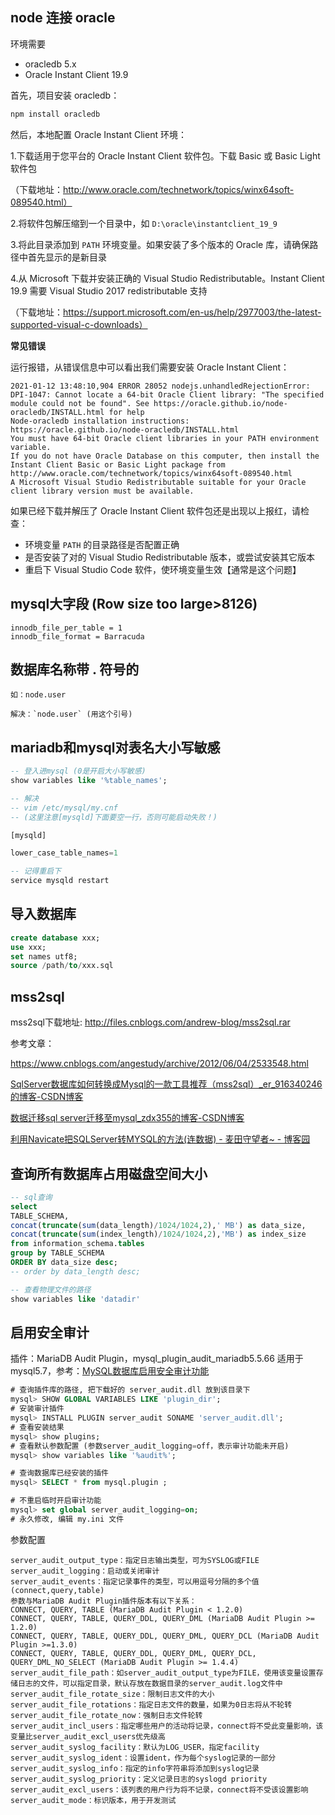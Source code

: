 ## node 连接 oracle

环境需要

* oracledb 5.x
* Oracle Instant Client 19.9

首先，项目安装 oracledb：

```js
npm install oracledb
```

然后，本地配置 Oracle Instant Client 环境：

1.下载适用于您平台的 Oracle Instant Client 软件包。下载 Basic 或 Basic Light 软件包

（下载地址：http://www.oracle.com/technetwork/topics/winx64soft-089540.html）

2.将软件包解压缩到一个目录中，如 `D:\oracle\instantclient_19_9`

3.将此目录添加到 `PATH` 环境变量。如果安装了多个版本的 Oracle 库，请确保路径中首先显示的是新目录

4.从 Microsoft 下载并安装正确的 Visual Studio Redistributable。Instant Client 19.9 需要 Visual Studio 2017 redistributable 支持

（下载地址：https://support.microsoft.com/en-us/help/2977003/the-latest-supported-visual-c-downloads）

**常见错误**

运行报错，从错误信息中可以看出我们需要安装 Oracle Instant Client：

```
2021-01-12 13:48:10,904 ERROR 28052 nodejs.unhandledRejectionError: DPI-1047: Cannot locate a 64-bit Oracle Client library: "The specified module could not be found". See https://oracle.github.io/node-oracledb/INSTALL.html for help
Node-oracledb installation instructions: https://oracle.github.io/node-oracledb/INSTALL.html
You must have 64-bit Oracle client libraries in your PATH environment variable.
If you do not have Oracle Database on this computer, then install the Instant Client Basic or Basic Light package from
http://www.oracle.com/technetwork/topics/winx64soft-089540.html
A Microsoft Visual Studio Redistributable suitable for your Oracle client library version must be available.
```

如果已经下载并解压了 Oracle Instant Client 软件包还是出现以上报红，请检查：

* 环境变量 `PATH` 的目录路径是否配置正确
* 是否安装了对的 Visual Studio Redistributable 版本，或尝试安装其它版本
* 重启下 Visual Studio Code 软件，使环境变量生效【通常是这个问题】

## mysql大字段 (Row size too large>8126)

```
innodb_file_per_table = 1
innodb_file_format = Barracuda
```

## 数据库名称带 . 符号的

```
如：node.user

解决：`node.user` (用这个引号)
```

## mariadb和mysql对表名大小写敏感

```sql
-- 登入进mysql (0是开启大小写敏感)
show variables like '%table_names';

-- 解决
-- vim /etc/mysql/my.cnf
-- (这里注意[mysqld]下面要空一行，否则可能启动失败！)

[mysqld]

lower_case_table_names=1

-- 记得重启下
service mysqld restart
```

## 导入数据库

```sql
create database xxx;
use xxx;
set names utf8;
source /path/to/xxx.sql
```

## mss2sql

mss2sql下载地址: http://files.cnblogs.com/andrew-blog/mss2sql.rar

参考文章：

https://www.cnblogs.com/angestudy/archive/2012/06/04/2533548.html

[SqlServer数据库如何转换成Mysql的一款工具推荐（mss2sql）_er_916340246的博客-CSDN博客](https://blog.csdn.net/er_916340246/article/details/88892823)

[数据迁移sql server迁移至mysql_zdx355的博客-CSDN博客](https://blog.csdn.net/zdx355/article/details/90295082)

[利用Navicate把SQLServer转MYSQL的方法(连数据) - 麦田守望者~ - 博客园](https://www.cnblogs.com/hgj123/p/10123548.html)

## 查询所有数据库占用磁盘空间大小

```sql
-- sql查询
select 
TABLE_SCHEMA, 
concat(truncate(sum(data_length)/1024/1024,2),' MB') as data_size,
concat(truncate(sum(index_length)/1024/1024,2),'MB') as index_size
from information_schema.tables
group by TABLE_SCHEMA
ORDER BY data_size desc;
-- order by data_length desc;

-- 查看物理文件的路径
show variables like 'datadir'
```

## 启用安全审计

插件：MariaDB Audit Plugin，mysql_plugin_audit_mariadb5.5.66 适用于mysql5.7，参考：[MySQL数据库启用安全审计功能](https://blog.csdn.net/weixin_39699061/article/details/103482490)

```sql
# 查询插件库的路径, 把下载好的 server_audit.dll 放到该目录下
mysql> SHOW GLOBAL VARIABLES LIKE 'plugin_dir';
# 安装审计插件
mysql> INSTALL PLUGIN server_audit SONAME 'server_audit.dll';
# 查看安装结果
mysql> show plugins;
# 查看默认参数配置 (参数server_audit_logging=off，表示审计功能未开启)
mysql> show variables like '%audit%';
```

```sql
# 查询数据库已经安装的插件
mysql> SELECT * from mysql.plugin ;
```

```sql
# 不重启临时开启审计功能
mysql> set global server_audit_logging=on; 
# 永久修改, 编辑 my.ini 文件
```

参数配置

```
server_audit_output_type：指定日志输出类型，可为SYSLOG或FILE
server_audit_logging：启动或关闭审计
server_audit_events：指定记录事件的类型，可以用逗号分隔的多个值(connect,query,table)
参数与MariaDB Audit Plugin插件版本有以下关系：
CONNECT, QUERY, TABLE (MariaDB Audit Plugin < 1.2.0)
CONNECT, QUERY, TABLE, QUERY_DDL, QUERY_DML (MariaDB Audit Plugin >= 1.2.0)
CONNECT, QUERY, TABLE, QUERY_DDL, QUERY_DML, QUERY_DCL (MariaDB Audit Plugin >=1.3.0)
CONNECT, QUERY, TABLE, QUERY_DDL, QUERY_DML, QUERY_DCL, QUERY_DML_NO_SELECT (MariaDB Audit Plugin >= 1.4.4)
server_audit_file_path：如server_audit_output_type为FILE，使用该变量设置存储日志的文件，可以指定目录，默认存放在数据目录的server_audit.log文件中
server_audit_file_rotate_size：限制日志文件的大小
server_audit_file_rotations：指定日志文件的数量，如果为0日志将从不轮转
server_audit_file_rotate_now：强制日志文件轮转
server_audit_incl_users：指定哪些用户的活动将记录，connect将不受此变量影响，该变量比server_audit_excl_users优先级高
server_audit_syslog_facility：默认为LOG_USER，指定facility
server_audit_syslog_ident：设置ident，作为每个syslog记录的一部分
server_audit_syslog_info：指定的info字符串将添加到syslog记录
server_audit_syslog_priority：定义记录日志的syslogd priority
server_audit_excl_users：该列表的用户行为将不记录，connect将不受该设置影响
server_audit_mode：标识版本，用于开发测试
```